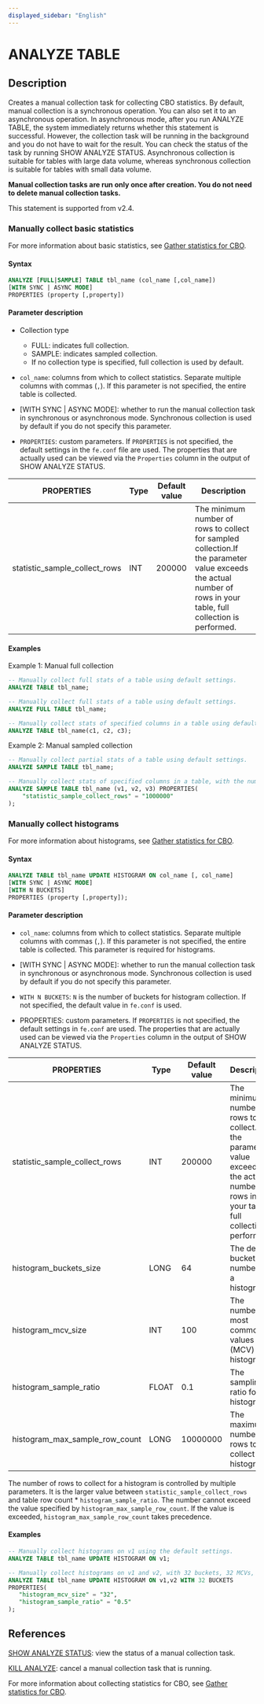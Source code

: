 ```yaml
---
displayed_sidebar: "English"
---
```


# ANALYZE TABLE

## Description

Creates a manual collection task for collecting CBO statistics. By default, manual collection is a synchronous operation. You can also set it to an asynchronous operation. In asynchronous mode, after you run ANALYZE TABLE, the system immediately returns whether this statement is successful. However, the collection task will be running in the background and you do not have to wait for the result. You can check the status of the task by running SHOW ANALYZE STATUS. Asynchronous collection is suitable for tables with large data volume, whereas synchronous collection is suitable for tables with small data volume.

**Manual collection tasks are run only once after creation. You do not need to delete manual collection tasks.**

This statement is supported from v2.4.

### Manually collect basic statistics

For more information about basic statistics, see [Gather statistics for CBO](../../../using_starrocks/Cost_based_optimizer.md#basic-statistics).

#### Syntax

```SQL
ANALYZE [FULL|SAMPLE] TABLE tbl_name (col_name [,col_name])
[WITH SYNC | ASYNC MODE]
PROPERTIES (property [,property])
```

#### Parameter description

- Collection type
  - FULL: indicates full collection.
  - SAMPLE: indicates sampled collection.
  - If no collection type is specified, full collection is used by default.

- `col_name`: columns from which to collect statistics. Separate multiple columns with commas (`,`). If this parameter is not specified, the entire table is collected.

- [WITH SYNC | ASYNC MODE]: whether to run the manual collection task in synchronous or asynchronous mode. Synchronous collection is used by default if you do not specify this parameter.

- `PROPERTIES`: custom parameters. If `PROPERTIES` is not specified, the default settings in the `fe.conf` file are used. The properties that are actually used can be viewed via the `Properties` column in the output of SHOW ANALYZE STATUS.

| **PROPERTIES**                | **Type** | **Default value** | **Description**                                              |
| ----------------------------- | -------- | ----------------- | ------------------------------------------------------------ |
| statistic_sample_collect_rows | INT      | 200000            | The minimum number of rows to collect for sampled collection.If the parameter value exceeds the actual number of rows in your table, full collection is performed. |

#### Examples

Example 1: Manual full collection

```SQL
-- Manually collect full stats of a table using default settings.
ANALYZE TABLE tbl_name;

-- Manually collect full stats of a table using default settings.
ANALYZE FULL TABLE tbl_name;

-- Manually collect stats of specified columns in a table using default settings.
ANALYZE TABLE tbl_name(c1, c2, c3);
```

Example 2: Manual sampled collection

```SQL
-- Manually collect partial stats of a table using default settings.
ANALYZE SAMPLE TABLE tbl_name;

-- Manually collect stats of specified columns in a table, with the number of rows to collect specified.
ANALYZE SAMPLE TABLE tbl_name (v1, v2, v3) PROPERTIES(
    "statistic_sample_collect_rows" = "1000000"
);
```

### Manually collect histograms

For more information about histograms, see [Gather statistics for CBO](../../../using_starrocks/Cost_based_optimizer.md#histogram).

#### Syntax

```SQL
ANALYZE TABLE tbl_name UPDATE HISTOGRAM ON col_name [, col_name]
[WITH SYNC | ASYNC MODE]
[WITH N BUCKETS]
PROPERTIES (property [,property]);
```

#### Parameter description

- `col_name`: columns from which to collect statistics. Separate multiple columns with commas (`,`). If this parameter is not specified, the entire table is collected. This parameter is required for histograms.

- [WITH SYNC | ASYNC MODE]: whether to run the manual collection task in synchronous or asynchronous mode. Synchronous collection is used by default if you do not specify this parameter.

- `WITH N BUCKETS`: `N` is the number of buckets for histogram collection. If not specified, the default value in `fe.conf` is used.

- PROPERTIES: custom parameters. If `PROPERTIES` is not specified, the default settings in `fe.conf` are used. The properties that are actually used can be viewed via the `Properties` column in the output of SHOW ANALYZE STATUS.

| **PROPERTIES**                 | **Type** | **Default value** | **Description**                                              |
| ------------------------------ | -------- | ----------------- | ------------------------------------------------------------ |
| statistic_sample_collect_rows  | INT      | 200000            | The minimum number of rows to collect. If the parameter value exceeds the actual number of rows in your table, full collection is performed. |
| histogram_buckets_size         | LONG     | 64                | The default bucket number for a histogram.                   |
| histogram_mcv_size             | INT      | 100               | The number of most common values (MCV) for a histogram.      |
| histogram_sample_ratio         | FLOAT    | 0.1               | The sampling ratio for a histogram.                          |
| histogram_max_sample_row_count | LONG     | 10000000          | The maximum number of rows to collect for a histogram.       |

The number of rows to collect for a histogram is controlled by multiple parameters. It is the larger value between `statistic_sample_collect_rows` and table row count * `histogram_sample_ratio`. The number cannot exceed the value specified by `histogram_max_sample_row_count`. If the value is exceeded, `histogram_max_sample_row_count` takes precedence.

#### Examples

```SQL
-- Manually collect histograms on v1 using the default settings.
ANALYZE TABLE tbl_name UPDATE HISTOGRAM ON v1;

-- Manually collect histograms on v1 and v2, with 32 buckets, 32 MCVs, and 50% sampling ratio.
ANALYZE TABLE tbl_name UPDATE HISTOGRAM ON v1,v2 WITH 32 BUCKETS 
PROPERTIES(
   "histogram_mcv_size" = "32",
   "histogram_sample_ratio" = "0.5"
);
```

## References

[SHOW ANALYZE STATUS](SHOW_ANALYZE_STATUS.md): view the status of a manual collection task.

[KILL ANALYZE](KILL_ANALYZE.md): cancel a manual collection task that is running.

For more information about collecting statistics for CBO, see [Gather statistics for CBO](../../../using_starrocks/Cost_based_optimizer.md).
